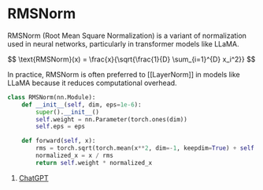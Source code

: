 # RMSNorm

RMSNorm (Root Mean Square Normalization) is a variant of normalization used in neural networks, particularly in transformer models like LLaMA.

$$
\text{RMSNorm}(x) = \frac{x}{\sqrt{\frac{1}{D} \sum_{i=1}^{D} x_i^2}}
$$

In practice, RMSNorm is often preferred to [[LayerNorm]] in models like LLaMA because it reduces computational overhead.

```python
class RMSNorm(nn.Module):
    def __init__(self, dim, eps=1e-6):
        super().__init__()
        self.weight = nn.Parameter(torch.ones(dim))
        self.eps = eps

    def forward(self, x):
        rms = torch.sqrt(torch.mean(x**2, dim=-1, keepdim=True) + self.eps)
        normalized_x = x / rms
        return self.weight * normalized_x
```

1. [ChatGPT](https://chatgpt.com)

